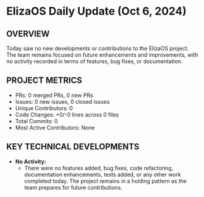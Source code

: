 # ElizaOS Daily Update (Oct 6, 2024)

## OVERVIEW 
Today saw no new developments or contributions to the ElizaOS project. The team remains focused on future enhancements and improvements, with no activity recorded in terms of features, bug fixes, or documentation.

## PROJECT METRICS
- PRs: 0 merged PRs, 0 new PRs
- Issues: 0 new issues, 0 closed issues
- Unique Contributors: 0
- Code Changes: +0/-0 lines across 0 files
- Total Commits: 0
- Most Active Contributors: None

## KEY TECHNICAL DEVELOPMENTS
- **No Activity:** 
  - There were no features added, bug fixes, code refactoring, documentation enhancements, tests added, or any other work completed today. The project remains in a holding pattern as the team prepares for future contributions.
